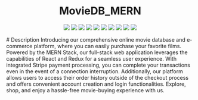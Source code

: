 <div align="center">

# MovieDB_MERN

<p align="center">
    <img src="https://img.shields.io//badge/-JavaScript-F7DF1E?style=flat&logo=javascriptlogoColor=black" />
    <img src="https://img.shields.io/badge/-MongoDB-47A248?style=flat&logo=mongodb&logoColor=white"  />
    <img src="(https://img.shields.io/badge/-Node.js-339933?style=flat&logo=node.js&logoColor=white" />
    <img src="https://img.shields.io/badge/-MVC-blueviolet?style=flat" />
    <img src="https://img.shields.io/badge/-json-orange" />
    <img src="https://img.shields.io/badge/-Express.js-000000?style=flat&logo=express&logoColor=white" />
    <img src="https://img.shields.io/badge/-React-61DAFB?style=flat&logo=react&logoColor=white" />
    <img src="https://img.shields.io/badge/-GraphQL-E10098?style=flat&logo=graphql&logoColor=white" />
    <img src="https://img.shields.io/badge/-Heroku-430098?style=flat&logo=heroku&logoColor=white" />
    <img src="https://img.shields.io/badge/-Stripe-008CDD?style=flat&logo=stripe&logoColor=white" />
</p>
 
</div>
# Description 
Introducing our comprehensive online movie database and e-commerce platform, where you can easily purchase your favorite films. Powered by the MERN Stack, our full-stack web application leverages the capabilities of React and Redux for a seamless user experience. With integrated Stripe payment processing, you can complete your transactions even in the event of a connection interruption. Additionally, our platform allows users to access their order history outside of the checkout process and offers convenient account creation and login functionalities. Explore, shop, and enjoy a hassle-free movie-buying experience with us.

